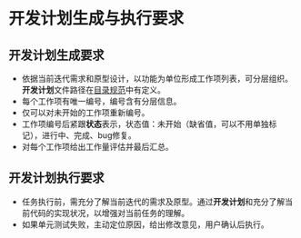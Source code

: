 # 开发计划生成与执行要求

## 开发计划生成要求
- 依据当前迭代需求和原型设计，以功能为单位形成工作项列表，可分层组织。**开发计划**文件路径在[目录规范](file-structure.md)中有定义。
- 每个工作项有唯一编号，编号含有分层信息。
- 仅可以对未开始的工作项重新编号。
- 工作项编号后紧跟**状态**表示，状态值：未开始（缺省值，可以不用单独标记），进行中、完成、bug修复。
- 对每个工作项给出工作量评估并最后汇总。

## 开发计划执行要求
- 任务执行前，需充分了解当前迭代的需求及原型。通过**开发计划**和充分了解当前代码的实现状况，以增强对当前任务的理解。
- 如果单元测试失败，主动定位原因，给出修改意见，用户确认后执行。 
